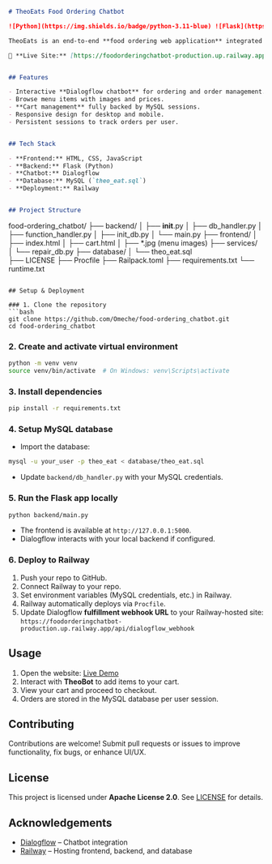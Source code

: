```markdown
# TheoEats Food Ordering Chatbot

![Python](https://img.shields.io/badge/python-3.11-blue) ![Flask](https://img.shields.io/badge/flask-2.x-orange) ![License](https://img.shields.io/badge/license-MIT-green)

TheoEats is an end-to-end **food ordering web application** integrated with a **Dialogflow chatbot** for interactive ordering. Users can browse the menu, add items to their cart, and place orders, all managed via a Flask backend connected to a **MySQL database**. The site is deployed on **Railway** and accessible externally.

🔗 **Live Site:** [https://foodorderingchatbot-production.up.railway.app](https://foodorderingchatbot-production.up.railway.app)


## Features

- Interactive **Dialogflow chatbot** for ordering and order management.
- Browse menu items with images and prices.
- **Cart management** fully backed by MySQL sessions.
- Responsive design for desktop and mobile.
- Persistent sessions to track orders per user.


## Tech Stack

- **Frontend:** HTML, CSS, JavaScript  
- **Backend:** Flask (Python)  
- **Chatbot:** Dialogflow  
- **Database:** MySQL (`theo_eat.sql`)  
- **Deployment:** Railway  


## Project Structure

```

food-ordering\_chatbot/
├── backend/
│   ├── **init**.py
│   ├── db\_handler.py
│   ├── function\_handler.py
│   ├── init\_db.py
│   └── main.py
├── frontend/
│   ├── index.html
│   ├── cart.html
│   ├── \*.jpg (menu images)
├── services/
│   └── repair\_db.py
├── database/
│   └── theo\_eat.sql          
├── LICENSE
├── Procfile
├── Railpack.toml
├── requirements.txt
└── runtime.txt

````

## Setup & Deployment

### 1. Clone the repository
```bash
git clone https://github.com/Omeche/food-ordering_chatbot.git
cd food-ordering_chatbot
````

### 2. Create and activate virtual environment

```bash
python -m venv venv
source venv/bin/activate  # On Windows: venv\Scripts\activate
```

### 3. Install dependencies

```bash
pip install -r requirements.txt
```

### 4. Setup MySQL database

* Import the database:

```bash
mysql -u your_user -p theo_eat < database/theo_eat.sql
```

* Update `backend/db_handler.py` with your MySQL credentials.

### 5. Run the Flask app locally

```bash
python backend/main.py
```

* The frontend is available at `http://127.0.0.1:5000`.
* Dialogflow interacts with your local backend if configured.

### 6. Deploy to Railway

1. Push your repo to GitHub.
2. Connect Railway to your repo.
3. Set environment variables (MySQL credentials, etc.) in Railway.
4. Railway automatically deploys via `Procfile`.
5. Update Dialogflow **fulfillment webhook URL** to your Railway-hosted site:
   `https://foodorderingchatbot-production.up.railway.app/api/dialogflow_webhook`


## Usage

1. Open the website: [Live Demo](https://foodorderingchatbot-production.up.railway.app)
2. Interact with **TheoBot** to add items to your cart.
3. View your cart and proceed to checkout.
4. Orders are stored in the MySQL database per user session.


## Contributing

Contributions are welcome! Submit pull requests or issues to improve functionality, fix bugs, or enhance UI/UX.


## License

This project is licensed under **Apache License 2.0**. See [LICENSE](LICENSE) for details.


## Acknowledgements

* [Dialogflow](https://dialogflow.cloud.google.com/) – Chatbot integration
* [Railway](https://railway.app/) – Hosting frontend, backend, and database

```


